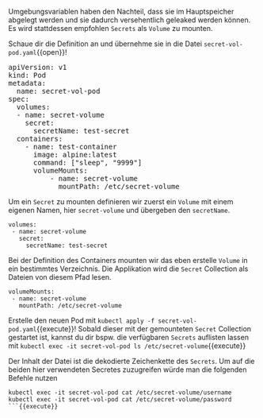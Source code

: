 Umgebungsvariablen haben den Nachteil, dass sie im Hauptspeicher abgelegt werden und sie dadurch versehentlich geleaked werden können. Es wird stattdessen empfohlen `Secrets` als `Volume` zu mounten.

Schaue dir die Definition an und übernehme sie in die Datei `secret-vol-pod.yaml`{{open}}!

<pre class="file" data-filename="secret-volume-pod.yaml">
apiVersion: v1
kind: Pod
metadata:
  name: secret-vol-pod
spec:
  volumes:
  - name: secret-volume
    secret:
      secretName: test-secret
  containers:
    - name: test-container
      image: alpine:latest
      command: ["sleep", "9999"]
      volumeMounts:
          - name: secret-volume
            mountPath: /etc/secret-volume
</pre>

Um ein `Secret` zu mounten definieren wir zuerst ein `Volume` mit einem eigenen Namen, hier `secret-volume` und übergeben den `secretName`.

```
volumes:
 - name: secret-volume
   secret:
     secretName: test-secret
```

Bei der Definition des Containers mounten wir das eben erstelle `Volume` in ein bestimmtes Verzeichnis. Die Applikation wird die `Secret` Collection als Dateien von diesem Pfad lesen.

```
volumeMounts:
 - name: secret-volume
   mountPath: /etc/secret-volume
```

Erstelle den neuen Pod mit `kubectl apply -f secret-vol-pod.yaml`{{execute}}!
Sobald dieser mit der gemounteten `Secret` Collection gestartet ist, kannst du dir bspw. die verfügbaren `Secrets` auflisten lassen mit `kubectl exec -it secret-vol-pod ls /etc/secret-volume`{{execute}}

Der Inhalt der Datei ist die dekodierte Zeichenkette des `Secrets`. 
Um auf die beiden hier verwendeten Secretes zuzugreifen würde man die folgenden Befehle nutzen 

```
kubectl exec -it secret-vol-pod cat /etc/secret-volume/username
kubectl exec -it secret-vol-pod cat /etc/secret-volume/password
```{{execute}}